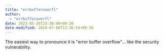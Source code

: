 ```yaml
---
title: "errbufferoverfl"
author:
  - "errbufferoverfl"
date: 2023-05-26T23:30:00+09:30
date-modified: 2024-07-06T13:36:54+09:30
---
```


The easiest way to pronounce it is "error buffer overflow"... like the security vulnerability.
